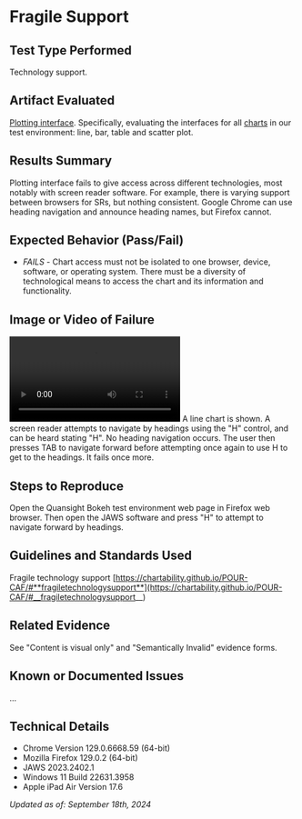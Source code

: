 # Fragile Support

## Test Type Performed

Technology support.

## Artifact Evaluated

[Plotting interface](https://docs.bokeh.org/en/latest/docs/user_guide/basic.html#ug-basic). Specifically, evaluating the interfaces for all [charts](https://quansight-labs.github.io/bokeh-a11y-audit/#_ts1723552414769) in our test environment: line, bar, table and scatter plot.

## Results Summary

Plotting interface fails to give access across different technologies, most notably with screen reader software. For example, there is varying support between browsers for SRs, but nothing consistent. Google Chrome can use heading navigation and announce heading names, but Firefox cannot.

## Expected Behavior (Pass/Fail)

- _FAILS_ - Chart access must not be isolated to one browser, device, software, or operating system. There must be a diversity of technological means to access the chart and its information and functionality.

## Image or Video of Failure

<video controls src="./assets/plotting-interface_fragile_support.mp4" title="Title"></video>
A line chart is shown. A screen reader attempts to navigate by headings using the "H" control, and can be heard stating "H". No heading navigation occurs. The user then presses TAB to navigate forward before attempting once again to use H to get to the headings. It fails once more.

## Steps to Reproduce

Open the Quansight Bokeh test environment web page in Firefox web browser. Then open the JAWS software and press "H" to attempt to navigate forward by headings.

## Guidelines and Standards Used

Fragile technology support [https://chartability.github.io/POUR-CAF/#**fragiletechnologysupport**](https://chartability.github.io/POUR-CAF/#__fragiletechnologysupport__)

## Related Evidence

See "Content is visual only" and "Semantically Invalid" evidence forms.

## Known or Documented Issues

...

## Technical Details

- Chrome Version 129.0.6668.59 (64-bit)
- Mozilla Firefox 129.0.2 (64-bit)
- JAWS 2023.2402.1
- Windows 11 Build 22631.3958
- Apple iPad Air Version 17.6

_Updated as of: September 18th, 2024_

<!-- ## Notes
This is a conditional pass due to the state the tools are currently in, but in general the same functionality happens across different browsers, devices, software, and OS.  -->
